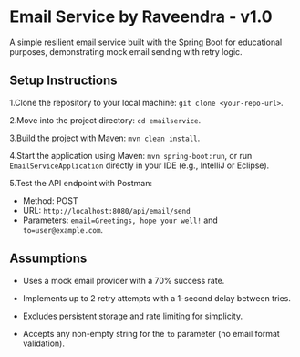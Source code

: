 # Email Service by Raveendra - v1.0

A simple resilient email service built with the Spring Boot for educational purposes, demonstrating mock email sending with retry logic.

## Setup Instructions

1.Clone the repository to your local machine: `git clone <your-repo-url>`.

2.Move into the project directory: `cd emailservice`.

3.Build the project with Maven: `mvn clean install`.

4.Start the application using Maven: `mvn spring-boot:run`, or run `EmailServiceApplication` directly in your IDE (e.g., IntelliJ or Eclipse).

5.Test the API endpoint with Postman:
   - Method: POST
   - URL: `http://localhost:8080/api/email/send`
   - Parameters: `email=Greetings, hope your well!` and `to=user@example.com`.

## Assumptions

- Uses a mock email provider with a 70% success rate.

- Implements up to 2 retry attempts with a 1-second delay between tries.

- Excludes persistent storage and rate limiting for simplicity.

- Accepts any non-empty string for the `to` parameter (no email format validation).